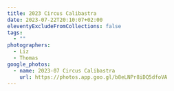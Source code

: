 ```yaml
---
title: 2023 Circus Calibastra
date: 2023-07-22T20:10:07+02:00
eleventyExcludeFromCollections: false
tags:
  - ""
photographers:
  - Liz
  - Thomas
google_photos:
  - name: 2023-07 Circus Calibastra
    url: https://photos.app.goo.gl/b8eLNPr8iDQ5dfoVA
---
```

